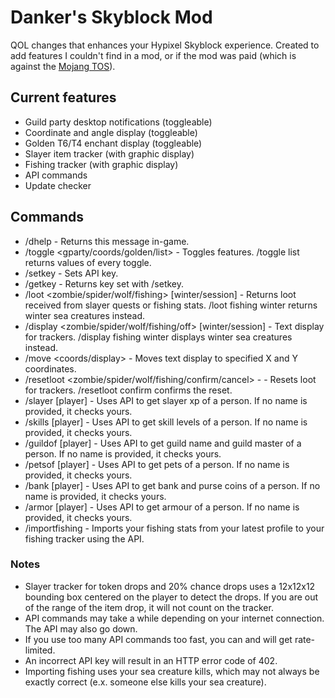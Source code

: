 # Danker's Skyblock Mod
QOL changes that enhances your Hypixel Skyblock experience. Created to add features I couldn't find in a mod, or if the mod was paid (which is against the [Mojang TOS](https://account.mojang.com/documents/commercial_guidelines)).

## Current features
- Guild party desktop notifications (toggleable)
- Coordinate and angle display (toggleable)
- Golden T6/T4 enchant display (toggleable)
- Slayer item tracker (with graphic display)
- Fishing tracker (with graphic display)
- API commands
- Update checker

## Commands
- /dhelp - Returns this message in-game.
- /toggle <gparty/coords/golden/list> - Toggles features. /toggle list returns values of every toggle.
- /setkey <key> - Sets API key.
- /getkey - Returns key set with /setkey.
- /loot <zombie/spider/wolf/fishing> [winter/session] - Returns loot received from slayer quests or fishing stats. /loot fishing winter returns winter sea creatures instead.
- /display <zombie/spider/wolf/fishing/off> [winter/session] - Text display for trackers. /display fishing winter displays winter sea creatures instead.
- /move <coords/display> <x> <y> - Moves text display to specified X and Y coordinates.
- /resetloot <zombie/spider/wolf/fishing/confirm/cancel> -  - Resets loot for trackers. /resetloot confirm confirms the reset.
- /slayer [player] - Uses API to get slayer xp of a person. If no name is provided, it checks yours.
- /skills [player] - Uses API to get skill levels of a person. If no name is provided, it checks yours.
- /guildof [player] - Uses API to get guild name and guild master of a person. If no name is provided, it checks yours.
- /petsof [player] - Uses API to get pets of a person. If no name is provided, it checks yours.
- /bank [player] - Uses API to get bank and purse coins of a person. If no name is provided, it checks yours.
- /armor [player] - Uses API to get armour of a person. If no name is provided, it checks yours.
- /importfishing - Imports your fishing stats from your latest profile to your fishing tracker using the API.

### Notes
- Slayer tracker for token drops and 20% chance drops uses a 12x12x12 bounding box centered on the player to detect the drops. If you are out of the range of the item drop, it will not count on the tracker.
- API commands may take a while depending on your internet connection. The API may also go down.
- If you use too many API commands too fast, you can and will get rate-limited.
- An incorrect API key will result in an HTTP error code of 402.
- Importing fishing uses your sea creature kills, which may not always be exactly correct (e.x. someone else kills your sea creature).
